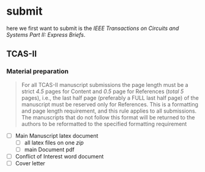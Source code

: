 # submit

here we first want to submit is the _IEEE Transactions on Circuits and Systems Part II: Express Briefs_.

## TCAS-II

### Material preparation

> For all TCAS-II manuscript submissions the page length must be a strict _4.5_ pages for Content and _0.5_ page for References (_total 5_ pages), i.e., the last half page (preferably a FULL last half page) of the manuscript must be reserved only for References. This is a formatting and page length requirement, and this rule applies to all submissions. The manuscripts that do not follow this format will be returned to the authors to be reformatted to the specified formatting requirement

- [ ] Main Manuscript latex document
  - [ ] all latex files on one _zip_
  - [ ] main Document pdf
- [ ] Conflict of Interest word document
- [ ] Cover letter
